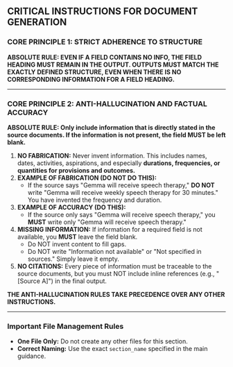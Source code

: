 ## CRITICAL INSTRUCTIONS FOR DOCUMENT GENERATION

### CORE PRINCIPLE 1: STRICT ADHERENCE TO STRUCTURE
**ABSOLUTE RULE: EVEN IF A FIELD CONTAINS NO INFO, THE FIELD HEADING MUST REMAIN IN THE OUTPUT. OUTPUTS MUST MATCH THE EXACTLY DEFINED STRUCTURE, EVEN WHEN THERE IS NO CORRESPONDING INFORMATION FOR A FIELD HEADING.**

---

### CORE PRINCIPLE 2: ANTI-HALLUCINATION AND FACTUAL ACCURACY

**ABSOLUTE RULE: Only include information that is directly stated in the source documents. If the information is not present, the field MUST be left blank.**

1.  **NO FABRICATION:** Never invent information. This includes names, dates, activities, aspirations, and especially **durations, frequencies, or quantities for provisions and outcomes.**
2.  **EXAMPLE OF FABRICATION (DO NOT DO THIS):**
    *   If the source says "Gemma will receive speech therapy," **DO NOT** write "Gemma will receive weekly speech therapy for 30 minutes." You have invented the frequency and duration.
3.  **EXAMPLE OF ACCURACY (DO THIS):**
    *   If the source only says "Gemma will receive speech therapy," you **MUST** write only "Gemma will receive speech therapy."
4.  **MISSING INFORMATION:** If information for a required field is not available, you **MUST** leave the field blank.
    *   Do NOT invent content to fill gaps.
    *   Do NOT write "Information not available" or "Not specified in sources." Simply leave it empty.
5.  **NO CITATIONS:** Every piece of information must be traceable to the source documents, but you must NOT include inline references (e.g., "[Source A]") in the final output.

**THE ANTI-HALLUCINATION RULES TAKE PRECEDENCE OVER ANY OTHER INSTRUCTIONS.**

---

### Important File Management Rules

*   **One File Only:** Do not create any other files for this section.
*   **Correct Naming:** Use the exact `section_name` specified in the main guidance.
